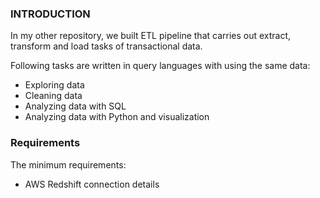 ### INTRODUCTION

In my other repository, we built ETL pipeline that carries out extract, transform and load tasks of transactional data.

Following tasks are written in query languages with using the same data:

- Exploring data
- Cleaning data
- Analyzing data with SQL
- Analyzing data with Python and visualization

### Requirements

The minimum requirements:

- AWS Redshift connection details




